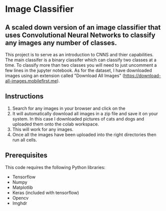 # Image Classifier
## A scaled down version of an image classifier that uses Convolutional Neural Networks to classify any images any number of classes. 

This project is to serve as an introduction to CNNS and thier capabilities. The main classifer is a binary classifer which can classify two classes at a time. To classify more than two classes you will need to just uncomment a few lines in the jupyter notebook. As for the dataset, I have downloaded images using an extension called "Download All Images" (https://download-all-images.mobilefirst.me).

## Instructions 
1. Search for any images in your browser and click on the
2. It will automatically download all images in a zip file and save it on your system. In this case I downloaded pictures of cats and dogs and uploaded them onto the colab workspace.
3. This will work for any images.
4. Once all the images have been uploaded into the right directories then run all cells.
   
## Prerequisites

This code requires the following Python libraries:
* Tensorflow
* Numpy
* Matplotlib
* Keras (included with tensorflow)
* Opencv
* Imghdr
